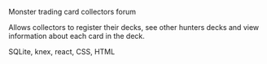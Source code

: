 Monster trading card collectors forum

Allows collectors to register their decks, see other hunters decks and view information about each card in the deck.

SQLite, knex, react, CSS, HTML
